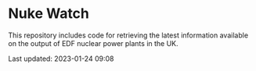 # Nuke Watch

This repository includes code for retrieving the latest information available on the output of EDF nuclear power plants in the UK.

Last updated: 2023-01-24 09:08